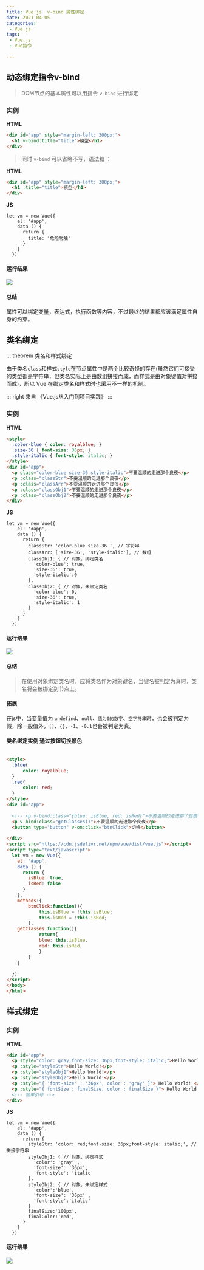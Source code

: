 ```yaml
---
title: Vue.js  v-bind 属性绑定
date: 2021-04-05
categories:
 - Vue.js
tags:
 - Vue.js 
 - Vue指令

---
```


## 动态绑定指令v-bind

>DOM节点的基本属性可以用指令 `v-bind` 进行绑定

### 实例

**HTML**
```HTML
<div id="app" style="margin-left: 300px;">
  <h1 v-bind:title="title">模型</h1>
</div>
```
>同时 `v-bind` 可以省略不写，语法糖 ：

**HTML**
```HTML
<div id="app" style="margin-left: 300px;">
  <h1 :title="title">模型</h1>
</div>
```

**JS**
```JS
let vm = new Vue({
    el: '#app',
    data () {
      return {
        title: '危险勿触'
      }
    }
  })
```
#### 运行结果

![](https://i.loli.net/2021/05/26/T6WnY8GsU4rQyqO.png)

#### 总结
属性可以绑定变量，表达式，执行函数等内容，不过最终的结果都应该满足属性自身的约束。



## 类名绑定

::: theorem 类名和样式绑定

由于类名`class`和样式`style`在节点属性中是两个比较奇怪的存在(虽然它们可接受的类型都是字符串，但类名实际上是由数组拼接而成，而样式是由对象键值对拼接而成)，所以 Vue 在绑定类名和样式时也采用不一样的机制。

::: right
来自 《Vue.js从入门到项目实践》
:::


### 实例

**HTML**
```HTML
<style>
  .color-blue { color: royalblue; }
  .size-36 { font-size: 36px; }
  .style-italic { font-style: italic; }
</style>
<div id="app">
  <p class="color-blue size-36 style-italic">不要温顺的走进那个良夜</p>
  <p :class="classStr">不要温顺的走进那个良夜</p>
  <p :class="classArr">不要温顺的走进那个良夜</p>
  <p :class="classObj1">不要温顺的走进那个良夜</p>
  <p :class="classObj2">不要温顺的走进那个良夜</p>
</div>
```
**JS**
```JS
let vm = new Vue({
    el: '#app',
    data () {
      return {
        classStr: 'color-blue size-36 ', // 字符串
        classArr: ['size-36', 'style-italic'], // 数组
        classObj1: { // 对象，绑定类名
          'color-blue': true,
          'size-36': true,
          'style-italic':0
        },
        classObj2: { // 对象，未绑定类名
          'color-blue': 0,
          'size-36': true,
          'style-italic': 1
        }
      }
    }
  })
```
#### 运行结果
![](https://i.loli.net/2021/05/26/7936K4EIRUoeTp2.png)

#### 总结
>在使用对象绑定类名时，应将类名作为对象键名，当键名被判定为真时，类名将会被绑定到节点上。

#### 拓展
在js中，当变量值为 `undefind`、`null`、`值为0的数字`、`空字符串`时，也会被判定为假，除一般值外，`[]`、`{}`、`-1`、`-0.1`也会被判定为真。

#### 类名绑定实例 通过按钮切换颜色

```html

<style>
  .blue{
	  color: royalblue;
  }
  .red{
	  color: red; 
  }
</style>
<div id="app">
  
  <!-- <p v-bind:class="{blue: isBlue, red: isRed}">不要温顺的走进那个良夜</p> -->
  <p v-bind:class="getClasses()">不要温顺的走进那个良夜</p>
  <button type="button" v-on:click="btnClick">切换</button>
  
</div>
<script src="https://cdn.jsdelivr.net/npm/vue/dist/vue.js"></script>
<script type="text/javascript">
  let vm = new Vue({
    el: '#app',
    data () {
      return {
		isBlue: true,
		isRed: false
      }
    },
	methods:{
		btnClick:function(){
			this.isBlue = !this.isBlue;
			this.isRed = !this.isRed;
		},
    getClasses:function(){
			return{
			blue: this.isBlue, 
			red: this.isRed,
			}
		}
	}
	
  })
</script>
</body>
</html>

```



## 样式绑定

### 实例

**HTML**
```HTML
<div id="app">
  <p style="color: gray;font-size: 36px;font-style: italic;">Hello World!</p>
  <p :style="styleStr">Hello World!</p>
  <p :style="styleObj1">Hello World!</p>
  <p :style="styleObj2">Hello World!</p>
  <p :style="{ 'font-size' : '36px', color : 'gray' }"> Hello World! </p>
  <p :style="{ fontSize : finalSize, color : finalSize }"> Hello World! </p>
  <!-- 加单引号 -->
</div>
```
**JS**
```JS
let vm = new Vue({
    el: '#app',
    data () {
      return {
        styleStr: 'color: red;font-size: 36px;font-style: italic;', // 拼接字符串
        styleObj1: { // 对象，绑定样式
          'color': 'gray' ,
          'font-size': '36px',
          'font-style': 'italic'
        },
        styleObj2: { // 对象，未绑定样式
          'color':'blue',
          'font-size': '36px' ,
          'font-style':'italic' 
        }
        finalSize:'100px',
        finalColor:'red',
      }
    }
  })
```
#### 运行结果
![](https://i.loli.net/2021/05/26/W3NykJ5pY8BESX1.png)






